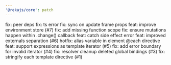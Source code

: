```yaml
---
'@rekajs/core': patch
---
```


fix: peer deps
fix: ts error
fix: sync on update frame props
feat: improve environment store (#7)
fix: add missing function scope
fix: ensure mutations happen within .change() callback
feat: catch side effect error
feat: improved externals separation (#6)
hotfix: alias variable in element @each directive
feat: support expressions as template iterator (#5)
fix: add error boundary for invalid iterator (#4)
fix: resolver cleanup deleted global bindings (#3)
fix: stringify each template directive (#1)
